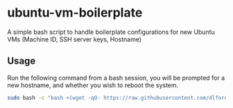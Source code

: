 # ubuntu-vm-boilerplate

A simple bash script to handle boilerplate configurations for new Ubuntu VMs (Machine ID, SSH server keys, Hostname)

## Usage

Run the following command from a bash session, you will be prompted for a new hostname, and whether you wish to reboot the system.

```sh
sudo bash -c "bash <(wget -qO- https://raw.githubusercontent.com/dlford/ubuntu-vm-boilerplate/master/run.sh)"
```
